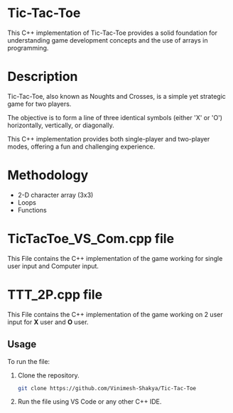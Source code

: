 # Tic-Tac-Toe
This C++ implementation of Tic-Tac-Toe provides a solid foundation for understanding game development concepts and the use of arrays in programming.

# Description

Tic-Tac-Toe, also known as Noughts and Crosses, is a simple yet strategic game for two players. 

The objective is to form a line of three identical symbols (either 'X' or 'O') horizontally, vertically, or diagonally. 

This C++ implementation provides both single-player and two-player modes, offering a fun and challenging experience.

# Methodology 

- 2-D character array (3x3)
- Loops
- Functions 

# TicTacToe_VS_Com.cpp file
This File contains the C++ implementation of the game working for single user input and Computer input.

# TTT_2P.cpp file 
This File contains the C++ implementation of the game working on 2 user input for **X** user and **O** user.

## Usage

To run the file:
1. Clone the repository.

   ```bash
   git clone https://github.com/Vinimesh-Shakya/Tic-Tac-Toe
   ```
2. Run the file using VS Code or any other C++ IDE.
